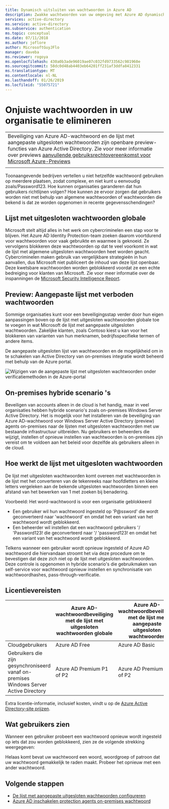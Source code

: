 ```yaml
---
title: Dynamisch uitsluiten van wachtwoorden in Azure AD
description: Zwakke wachtwoorden van uw omgeving met Azure AD dynamisch uitsluiten van wachtwoorden blokkeren
services: active-directory
ms.service: active-directory
ms.subservice: authentication
ms.topic: conceptual
ms.date: 07/11/2018
ms.author: joflore
author: MicrosoftGuyJFlo
manager: daveba
ms.reviewer: rogoya
ms.openlocfilehash: 430a0b3ade96019ae07c032fd9733562c981960e
ms.sourcegitcommit: 58dc0d48ab4403eb64201ff231af3ddfa8412331
ms.translationtype: MT
ms.contentlocale: nl-NL
ms.lasthandoff: 01/26/2019
ms.locfileid: "55075721"
---
```

# <a name="eliminate-bad-passwords-in-your-organization"></a>Onjuiste wachtwoorden in uw organisatie te elimineren

|     |
| --- |
| Beveiliging van Azure AD-wachtwoord en de lijst met aangepaste uitgesloten wachtwoorden zijn openbare preview-functies van Azure Active Directory. Zie voor meer informatie over previews [aanvullende gebruiksrechtovereenkomst voor Microsoft Azure-Previews](https://azure.microsoft.com/support/legal/preview-supplemental-terms/)|
|     |

Toonaangevende bedrijven vertellen u niet hetzelfde wachtwoord gebruiken op meerdere plaatsen, zodat complexe, en niet kunt u eenvoudig zoals/Password123. Hoe kunnen organisaties garanderen dat hun gebruikers richtlijnen volgen? Hoe kunnen ze ervoor zorgen dat gebruikers worden niet met behulp van algemene wachtwoorden of wachtwoorden die bekend is dat ze worden opgenomen in recente gegevensschendingen?

## <a name="global-banned-password-list"></a>Lijst met uitgesloten wachtwoorden globale

Microsoft stelt altijd alles in het werk om cybercriminelen een stap voor te blijven. Het Azure AD Identity Protection-team zoeken daarom voortdurend voor wachtwoorden voor vaak gebruikte en waarmee is geknoeid. Ze vervolgens blokkeren deze wachtwoorden op dat te veel voorkomt in wat de lijst met algemene uitgesloten wachtwoorden heet worden geacht. Cybercriminelen maken gebruik van vergelijkbare strategieën in hun aanvallen, dus Microsoft niet publiceert de inhoud van deze lijst openbaar. Deze kwetsbare wachtwoorden worden geblokkeerd voordat ze een echte bedreiging voor klanten van Microsoft. Zie voor meer informatie over de inspanningen de [Microsoft Security Intelligence Report](https://www.microsoft.com/security/intelligence-report).

## <a name="preview-custom-banned-password-list"></a>Preview: Aangepaste lijst met verboden wachtwoorden

Sommige organisaties kunt voor een beveiligingsstap verder door hun eigen aanpassingen boven op de lijst met uitgesloten wachtwoorden globale toe te voegen in wat Microsoft de lijst met aangepaste uitgesloten wachtwoorden. Zakelijke klanten, zoals Contoso kiest u kan voor het blokkeren van varianten van hun merknamen, bedrijfsspecifieke termen of andere items.

De aangepaste uitgesloten lijst van wachtwoorden en de mogelijkheid om in te schakelen van Active Directory van on-premises integratie wordt beheerd met behulp van de Azure portal.

![Wijzigen van de aangepaste lijst met uitgesloten wachtwoorden onder verificatiemethoden in de Azure-portal](./media/concept-password-ban-bad/authentication-methods-password-protection.png)

## <a name="on-premises-hybrid-scenarios"></a>On-premises hybride scenario 's

Beveiligen van accounts alleen in de cloud is het handig, maar in veel organisaties hebben hybride scenario's zoals on-premises Windows Server Active Directory. Het is mogelijk voor het installeren van de beveiliging van Azure AD-wachtwoord voor Windows Server Active Directory (preview) agents on-premises naar de lijsten met uitgesloten wachtwoorden met uw bestaande infrastructuur uitbreiden. Nu gebruikers en beheerders die wijzigt, instellen of opnieuw instellen van wachtwoorden is on-premises zijn vereist om te voldoen aan het beleid voor dezelfde als gebruikers alleen in de cloud.

## <a name="how-does-the-banned-password-list-work"></a>Hoe werkt de lijst met uitgesloten wachtwoorden

De lijst met uitgesloten wachtwoorden komt overeen met wachtwoorden in de lijst met het converteren van de tekenreeks naar hoofdletters en kleine letters vergeleken aan de bekende uitgesloten wachtwoorden binnen een afstand van het bewerken van 1 met zoeken bij benadering.

Voorbeeld: Het word-wachtwoord is voor een organisatie geblokkeerd
   - Een gebruiker wil hun wachtwoord ingesteld op 'P@ssword' die wordt geconverteerd naar 'wachtwoord' en omdat het een variant van het wachtwoord wordt geblokkeerd.
   - Een beheerder wil instellen dat een wachtwoord gebruikers '/ 'Password123! die geconverteerd naar '/ 'password123! en omdat het een variant van het wachtwoord wordt geblokkeerd.

Telkens wanneer een gebruiker wordt opnieuw ingesteld of Azure AD wachtwoord die hiervandaan stroomt het via deze procedure om te bevestigen dat deze zich niet op de lijst met uitgesloten wachtwoorden. Deze controle is opgenomen in hybride scenario's die gebruikmaken van self-service voor wachtwoord opnieuw instellen en synchronisatie van wachtwoordhashes, pass-through-verificatie.

## <a name="license-requirements"></a>Licentievereisten

|   | Azure AD-wachtwoordbeveiliging met de lijst met uitgesloten wachtwoorden globale | Azure AD-wachtwoordbeveiliging met de lijst met aangepaste uitgesloten wachtwoorden|
| --- | --- | --- |
| Cloudgebruikers | Azure AD Free | Azure AD Basic |
| Gebruikers die zijn gesynchroniseerd vanaf on-premises Windows Server Active Directory | Azure AD Premium P1 of P2 | Azure AD Premium P1 of P2 |

Extra licentie-informatie, inclusief kosten, vindt u op de [Azure Active Directory-site prijzen](https://azure.microsoft.com/pricing/details/active-directory/).

## <a name="what-do-users-see"></a>Wat gebruikers zien

Wanneer een gebruiker probeert een wachtwoord opnieuw wordt ingesteld op iets dat zou worden geblokkeerd, zien ze de volgende strekking weergegeven:

Helaas komt bevat uw wachtwoord een woord, woordgroep of patroon dat uw wachtwoord gemakkelijk te raden maakt. Probeer het opnieuw met een ander wachtwoord.

## <a name="next-steps"></a>Volgende stappen

* [De lijst met aangepaste uitgesloten wachtwoorden configureren](howto-password-ban-bad.md)
* [Azure AD inschakelen protection agents on-premises wachtwoord](howto-password-ban-bad-on-premises-deploy.md)
